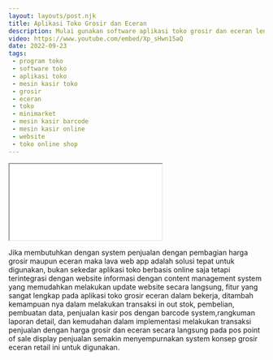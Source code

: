 ```yaml
---
layout: layouts/post.njk
title: Aplikasi Toko Grosir dan Eceran
description: Mulai gunakan software aplikasi toko grosir dan eceran lengkap dengan website  integrasi.
video: https://www.youtube.com/embed/Xp_sHwn15aQ
date: 2022-09-23
tags:
 - program toko
 - software toko
 - aplikasi toko
 - mesin kasir toko
 - grosir
 - eceran
 - toko
 - minimarket
 - mesin kasir barcode
 - mesin kasir online
 - website
 - toko online shop
---
```


<div class="video">
<iframe src="{{video}}" loading="lazy" title="{{description}}"></iframe>
</div>

Jika membutuhkan dengan system penjualan dengan pembagian harga grosir maupun eceran maka lava web app adalah solusi tepat untuk digunakan, bukan sekedar aplikasi toko berbasis online saja tetapi terintegrasi dengan website informasi dengan content management system yang memudahkan melakukan update website secara langsung, fitur yang sangat lengkap pada aplikasi toko grosir eceran dalam bekerja, ditambah kemampuan nya dalam melakukan transaksi in out stok, pembelian, pembuatan data, penjualan kasir pos dengan barcode system,rangkuman laporan detail, dan kemudahan dalam implementasi melakukan transaksi penjualan dengan harga grosir dan eceran secara langsung pada pos point of sale display penjualan semakin menyempurnakan system konsep grosir eceran retail ini untuk digunakan.
